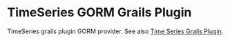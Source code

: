 TimeSeries GORM Grails Plugin
=======================================

TimeSeries grails plugin GORM provider. See also [Time Series Grails Plugin](https://github.com/bertramdev/timeseries).

